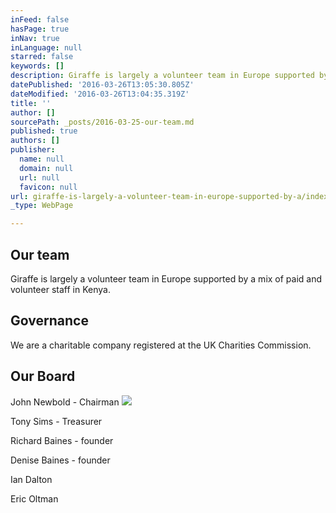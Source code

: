 ```yaml
---
inFeed: false
hasPage: true
inNav: true
inLanguage: null
starred: false
keywords: []
description: Giraffe is largely a volunteer team in Europe supported by a mix of paid and volunteer staff in Kenya.
datePublished: '2016-03-26T13:05:30.805Z'
dateModified: '2016-03-26T13:04:35.319Z'
title: ''
author: []
sourcePath: _posts/2016-03-25-our-team.md
published: true
authors: []
publisher:
  name: null
  domain: null
  url: null
  favicon: null
url: giraffe-is-largely-a-volunteer-team-in-europe-supported-by-a/index.html
_type: WebPage

---
```

## Our team

Giraffe is largely a volunteer team in Europe supported by a mix of paid and volunteer staff in Kenya.

## Governance

We are a charitable company registered at the UK Charities Commission. 

## Our Board

John Newbold - Chairman
![](https://the-grid-user-content.s3-us-west-2.amazonaws.com/7c91dcf6-810d-4afd-8a8b-fd83e0944087.jpg)

Tony Sims - Treasurer

Richard Baines - founder

Denise Baines - founder

Ian Dalton

Eric Oltman